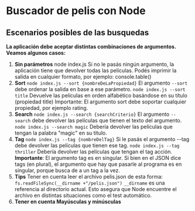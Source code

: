 # Buscador de pelis con Node

## Escenarios posibles de las busquedas

**La aplicación debe aceptar distintas combinaciones de argumentos. Veamos algunos casos:**

1. **Sin parámetros**
   node index.js
   Si no le pasás ningún argumento, la aplicación tiene que devolver todas las películas. Podés imprimir la salida en cualquier formato, por ejemplo: console.table()
2. **Sort**
   `node index.js --sort {nombreDeLaPropiedad}`
   El argumento `--sort` debe ordenar la salida en base a ese parámetro.
   `node index.js --sort title`
   Devuelve las películas en orden alfabético basándose en su título (propiedad title)
   Importante: El argumento sort debe soportar cualquier propiedad, por ejemplo rating.
3. **Search**
   `node index.js --search {searchCriterio}`
   El argumento `--search` debe devolver las películas que tienen el texto del argumento.
   `node index.js --search magic`
   Debería devolver las películas que tengan la palabra "magic" en su titulo.
4. **Tag**
   `node index.js --tag {nombreDelTag}`
   Si le pasás el argumento --tag debe devolver las películas que tienen ese tag.
   `node index.js --tag thriller`
   Debería devolver las películas que tengan el tag acción. **Importante**: El argumento tag es en singular. Si bien en el JSON dice tags (en plural), el argumento que hay que pasarle al programa es en singular, porque busca de a un tag a la vez.
5. **Tips**
   Tener en cuenta leer el archivo pelis.json de esta forma:
   `fs.readFileSync(__dirname +"/pelis.json")`
   `__dirname` es una referencia al directorio actual. Esto asegura que Node encuentre el archivo en distintas situaciones como el test automático.
6. **Tener en cuenta Mayúsculas y minúsculas**
